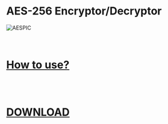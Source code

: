 # AES-256 Encryptor/Decryptor

![AESPIC](https://i.imgur.com/x3MADsE.png)
<br>
<br>
<br>
###

<h1><a href="https://github.com/igox-x/AES-256-encryptor/wiki">How to use?</a></h1>
<br>
<br>
<h1><a href="https://github.com/igox-x/AES-256-encryptor/releases">DOWNLOAD</a></h1>
